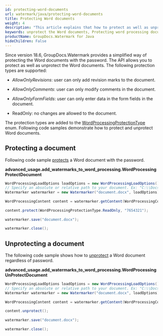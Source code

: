 ```yaml
---
id: protecting-word-documents
url: watermark/java/protecting-word-documents
title: Protecting Word documents
weight: 4
description: "This article explains that how to protect as well as unprotect the Word documents in Java."
keywords: unprotect the Word documents, Protecting word processing documents
productName: GroupDocs.Watermark for Java
hideChildren: False
---
```

Since version 18.6, GroupDocs.Watermark provides a simplified way of protecting the Word documents with the password. The API allows you to protect as well as unprotect the Word documents. The following protection types are supported:

*   *AllowOnlyRevisions*: user can only add revision marks to the document.
    
*   *AllowOnlyComments*: user can only modify comments in the document.
    
*   *AllowOnlyFormFields*: user can only enter data in the form fields in the document.
    
*   ReadOnly: no changes are allowed to the document.
    

The protection types are added to the [WordProcessingProtectionType](https://reference.groupdocs.com/watermark/java/com.groupdocs.watermark.contents/WordProcessingProtectionType) enum. Following code samples demonstrate how to protect and unprotect Word documents.

## Protecting a document

Following code sample [protects](https://reference.groupdocs.com/watermark/java/com.groupdocs.watermark.contents/WordProcessingContent#protect(int,%20java.lang.String)) a Word document with the password.

**advanced\_usage.add\_watermarks\_to\_word\_processing.WordProcessingProtectDocument**

```java
WordProcessingLoadOptions loadOptions = new WordProcessingLoadOptions();                                   
// Specify an absolute or relative path to your document. Ex: "C:\\Docs\\document.docx"
Watermarker watermarker = new Watermarker("document.docx", loadOptions);                          
                                                                                                           
WordProcessingContent content = watermarker.getContent(WordProcessingContent.class);                       
                                                                                                           
content.protect(WordProcessingProtectionType.ReadOnly, "7654321");                                         
                                                                                                           
watermarker.save("document.docx");                                                               
                                                                                                           
watermarker.close();                                                                                       
```

## Unprotecting a document

The following code sample shows how to [unprotect](https://reference.groupdocs.com/watermark/java/com.groupdocs.watermark.contents/WordProcessingContent#unprotect()) a Word document regardless of password.

**advanced\_usage.add\_watermarks\_to\_word\_processing.WordProcessingUnProtectDocument**

```java
WordProcessingLoadOptions loadOptions = new WordProcessingLoadOptions();                                   
// Specify an absolute or relative path to your document. Ex: "C:\\Docs\\document.docx"
Watermarker watermarker = new Watermarker("document.docx", loadOptions);                          
                                                                                                           
WordProcessingContent content = watermarker.getContent(WordProcessingContent.class);                       
                                                                                                           
content.unprotect();                                                                                       
                                                                                                           
watermarker.save("document.docx");                                                               
                                                                                                           
watermarker.close();                                                                                       
```
